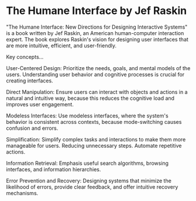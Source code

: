 # The Humane Interface by Jef Raskin

"The Humane Interface: New Directions for Designing Interactive Systems" is a book written by Jef Raskin, an American human-computer interaction expert. The book explores Raskin's vision for designing user interfaces that are more intuitive, efficient, and user-friendly.

Key concepts…

User-Centered Design: Prioritize the needs, goals, and mental models of the users. Understanding user behavior and cognitive processes is crucial for creating interfaces.

Direct Manipulation: Ensure users can interact with objects and actions in a natural and intuitive way, because this reduces the cognitive load and improves user engagement.

Modeless Interfaces: Use modeless interfaces, where the system's behavior is consistent across contexts, because mode-switching causes confusion and errors.

Simplification: Simplify complex tasks and interactions to make them more manageable for users. Reducing unnecessary steps. Automate repetitive actions.

Information Retrieval: Emphasis useful search algorithms, browsing interfaces, and information hierarchies.

Error Prevention and Recovery: Designing systems that minimize the likelihood of errors, provide clear feedback, and offer intuitive recovery mechanisms.
